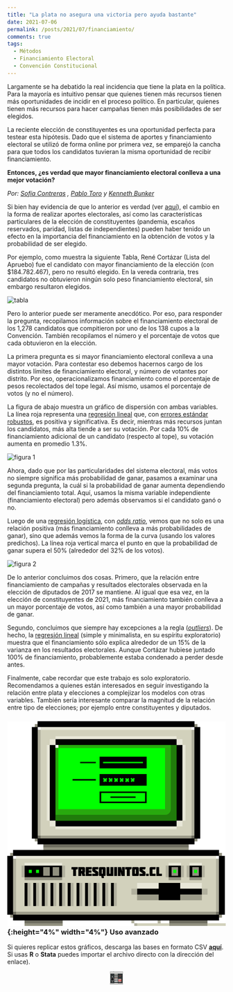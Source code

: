 ```yaml
---
title: "La plata no asegura una victoria pero ayuda bastante"
date: 2021-07-06
permalink: /posts/2021/07/financiamiento/
comments: true
tags:
  - Métodos
  - Financiamiento Electoral
  - Convención Constitucional
---
```



Largamente se ha debatido la real incidencia que tiene la plata en la política. Para la mayoría es intuitivo pensar que quienes tienen más recursos tienen más oportunidades de incidir en el proceso político. En particular, quienes tienen más recursos para hacer campañas tienen más posibilidades de ser elegidos.

La reciente elección de constituyentes es una oportunidad perfecta para testear esta hipótesis.  Dado que el sistema de aportes y financiamiento electoral se utilizó de forma online por primera vez, se emparejó la cancha para que todos los candidatos tuvieran la misma oportunidad de recibir financiamiento.

**Entonces, ¿es verdad que mayor financiamiento electoral conlleva a una mejor votación?**

*Por: [Sofía Contreras](https://twitter.com/SofiaContrerasU) , [Pablo Toro](https://twitter.com/pablotoro_) y [Kenneth Bunker](https://twitter.com/kennethbunker)*

Si bien hay evidencia de que lo anterior es verdad (ver [aquí](https://www.servel.cl/ingresos-y-gastos-de-candidatos/)), el cambio en la forma de realizar aportes electorales, así como las características particulares de la elección de constituyentes (pandemia, escaños reservados, paridad, listas de independientes) pueden haber tenido un efecto en la importancia del financiamiento en la obtención de votos y la probabilidad de ser elegido.

Por ejemplo, como muestra la siguiente Tabla, René Cortázar (Lista del Apruebo) fue el candidato con mayor financiamiento de la elección (con $184.782.467), pero no resultó elegido. En la vereda contraria, tres candidatos no obtuvieron ningún solo peso financiamiento electoral, sin embargo resultaron elegidos.


![tabla](https://user-images.githubusercontent.com/85262128/124525489-7bcd0500-ddcd-11eb-860b-06a46ad47b50.png)


Pero lo anterior puede ser meramente anecdótico. Por eso, para responder la pregunta, recopilamos información sobre el financiamiento electoral de los 1,278 candidatos que compitieron por uno de los 138 cupos a la Convención. También recopilamos el número y el porcentaje de votos que cada obtuvieron en la elección.

La primera pregunta es si mayor financiamiento electoral conlleva a una mayor votación. Para contestar eso debemos hacernos cargo de los distintos límites de financiamiento electoral, y número de votantes por distrito. Por eso, operacionalizamos financiamiento como el porcentaje de pesos recolectados del tope legal. Así mismo, usamos el porcentaje de votos (y no el número).

La figura de abajo muestra un gráfico de dispersión con ambas variables. La línea roja representa una [regresión lineal](https://es.wikipedia.org/wiki/Regresi%C3%B3n_lineal) que, con [errores estándar robustos](https://es.wikipedia.org/wiki/Regresi%C3%B3n_robusta), es positiva y significativa. Es decir, mientras más recursos juntan los candidatos, más alta tiende a ser su votación. Por cada 10% de financiamiento adicional de un candidato (respecto al tope), su votación aumenta en promedio 1.3%.


![figura 1](https://user-images.githubusercontent.com/85262128/124525884-e7fc3880-ddce-11eb-8317-8a6c550cd71f.png)


Ahora, dado que por las particularidades del sistema electoral, más votos no siempre significa más probabilidad de ganar, pasamos a examinar una segunda pregunta, la cuál si la probabilidad de ganar aumenta dependiendo del financiamiento total. Aquí, usamos la misma variable independiente (financiamiento electoral) pero además observamos si el candidato ganó o no.

Luego de una [regresión logística](https://es.wikipedia.org/wiki/Regresi%C3%B3n_log%C3%ADstica), con [*odds ratio*](https://es.wikipedia.org/wiki/Raz%C3%B3n_de_momios), vemos que no solo es una relación positiva (más financiamiento conlleva a más probabilidades de ganar), sino que además vemos la forma de la curva (usando los valores predichos). La línea roja vertical marca el punto en que la probabilidad de ganar supera el 50% (alrededor del 32% de los votos).


![figura 2](https://user-images.githubusercontent.com/85262128/124526065-90aa9800-ddcf-11eb-9119-69333ba30f44.png)


De lo anterior concluimos dos cosas. Primero, que la relación entre financiamiento de campañas y resultados electorales observada en la elección de diputados de 2017 se mantiene. Al igual que esa vez, en la elección de constituyentes de 2021, más financiamiento también conlleva a un mayor porcentaje de votos, así como también a una mayor probabilidad de ganar.

Segundo, concluimos que siempre hay excepciones a la regla ([*outliers*](https://es.wikipedia.org/wiki/Valor_at%C3%ADpico)). De hecho, la [regresión lineal](https://es.wikipedia.org/wiki/Regresi%C3%B3n_lineal) (simple y minimalista, en su espíritu exploratorio) muestra que el financiamiento sólo explica alrededor  de un 15% de la varianza en los resultados electorales. Aunque Cortázar hubiese juntado 100% de financiamiento, probablemente estaba condenado a perder desde antes.

Finalmente, cabe recordar que este trabajo es solo exploratorio. Recomendamos a quienes están interesados en seguir investigando la relación entre plata y elecciones a complejizar los modelos con otras variables. También sería interesante comparar la magnitud de la relación entre tipo de elecciones; por ejemplo entre constituyentes y diputados.


### ![ep](/images/pc.png){:height="4%" width="4%"} Uso avanzado

Si quieres replicar estos gráficos, descarga las bases en formato CSV [**aquí**](https://dataverse.harvard.edu/dataset.xhtml?persistentId=doi:10.7910/DVN/A3ZMVM). Si usas **R** o **Stata** puedes importar el archivo directo con la dirección del enlace).


<style>
.aligncenter {
    text-align: center;
}
</style>
<p class="aligncenter">
    <img src="/images/nes.png" width="30" height="30" alt="konami" />
</p>
<script src="/js/topsecret.js"></script>
